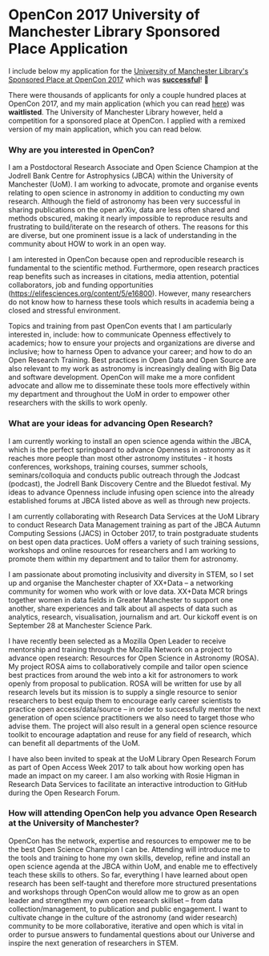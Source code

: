 # OpenCon 2017 University of Manchester Library Sponsored Place Application

I include below my application for the [University of Manchester Library's Sponsored Place at OpenCon 2017](https://blog.research-plus.library.manchester.ac.uk/2017/09/08/sponsored-place-at-opencon-2017/) which was **[successful](https://blog.research-plus.library.manchester.ac.uk/2017/09/28/open-data-champion-secures-our-sponsored-opencon17-place/)**! 🎉 

There were thousands of applicants for only a couple hundred places at OpenCon 2017, and my main application (which you can read [here](OpenCon2017.md)) was **waitlisted**. The University of Manchester Library however, held a competition for a sponsored place at OpenCon. I applied with a remixed version of my main application, which you can read below.



### **Why are you interested in OpenCon?**

I am a Postdoctoral Research Associate and Open Science Champion at the Jodrell Bank Centre for Astrophysics (JBCA) within the University of Manchester (UoM). I am working to advocate, promote and organise events relating to open science in astronomy in addition to conducting my own research. Although the field of astronomy has been very successful in sharing publications on the open arXiv, data are less often shared and methods obscured, making it nearly impossible to reproduce results and frustrating to build/iterate on the research of others. The reasons for this are diverse, but one prominent issue is a lack of understanding in the community about HOW to work in an open way.

I am interested in OpenCon because open and reproducible research is fundamental to the scientific method. Furthermore, open research practices reap benefits such as increases in citations, media attention, potential collaborators, job and funding opportunities (https://elifesciences.org/content/5/e16800). However, many researchers do not know how to harness these tools which results in academia being a closed and stressful environment.

Topics and training from past OpenCon events that I am particularly interested in, include: how to communicate Openness effectively to academics; how to ensure your projects and organizations are diverse and inclusive; how to harness Open to advance your career; and how to do an Open Research Training. Best practices in Open Data and Open Source are also relevant to my work as astronomy is increasingly dealing with Big Data and software development. OpenCon will make me a more confident advocate and allow me to disseminate these tools more effectively within my department and throughout the UoM in order to empower other researchers with the skills to work openly.

### **What are your ideas for advancing Open Research?**

I am currently working to install an open science agenda within the JBCA, which is the perfect springboard to advance Openness in astronomy as it reaches more people than most other astronomy institutes - it hosts conferences, workshops, training courses, summer schools, seminars/colloquia and conducts public outreach through the Jodcast (podcast), the Jodrell Bank Discovery Centre and the Bluedot festival. My ideas to advance Openness include infusing open science into the already established forums at JBCA listed above as well as through new projects.

I am currently collaborating with Research Data Services at the UoM Library to conduct Research Data Management training as part of the JBCA Autumn Computing Sessions (JACS) in October 2017, to train postgraduate students on best open data practices. UoM offers a variety of such training sessions, workshops and online resources for researchers and I am working to promote them within my department and to tailor them for astronomy.

I am passionate about promoting inclusivity and diversity in STEM, so I set up and organise the Manchester chapter of XX+Data – a networking community for women who work with or love data. XX+Data MCR brings together women in data fields in Greater Manchester to support one another, share experiences and talk about all aspects of data such as analytics, research, visualisation, journalism and art. Our kickoff event is on September 28 at Manchester Science Park.

I have recently been selected as a Mozilla Open Leader to receive mentorship and training through the Mozilla Network on a project to advance open research: Resources for Open Science in Astronomy (ROSA). My project ROSA aims to collaboratively compile and tailor open science best practices from around the web into a kit for astronomers to work openly from proposal to publication. ROSA will be written for use by all research levels but its mission is to supply a single resource to senior researchers to best equip them to encourage early career scientists to practice open access/data/source – in order to successfully mentor the next generation of open science practitioners we also need to target those who advise them. The project will also result in a general open science resource toolkit to encourage adaptation and reuse for any field of research, which can benefit all departments of the UoM.

I have also been invited to speak at the UoM Library Open Research Forum as part of Open Access Week 2017 to talk about how working open has made an impact on my career. I am also working with Rosie Higman in Research Data Services to facilitate an interactive introduction to GitHub during the Open Research Forum.

### **How will attending OpenCon help you advance Open Research at the University of Manchester?**

OpenCon has the network, expertise and resources to empower me to be the best Open Science Champion I can be. Attending will introduce me to the tools and training to hone my own skills, develop, refine and install an open science agenda at the JBCA within UoM, and enable me to effectively teach these skills to others. So far, everything I have learned about open research has been self-taught and therefore more structured presentations and workshops through OpenCon would allow me to grow as an open leader and strengthen my own open research skillset – from data collection/management, to publication and public engagement. I want to cultivate change in the culture of the astronomy (and wider research) community to be more collaborative, iterative and open which is vital in order to pursue answers to fundamental questions about our Universe and inspire the next generation of researchers in STEM.

